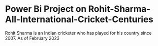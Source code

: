 # Power Bi Project on  Rohit-Sharma-All-International-Cricket-Centuries
Rohit Sharma is an Indian cricketer who has played for his country since 2007. As of February 2023
